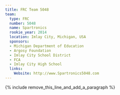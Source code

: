 ```yaml
---
title: FRC Team 5048
team:
  type: FRC
  number: 5048
  name: Spartronics
  rookie_year: 2014
  location: Imlay City, Michigan, USA
  sponsors:
  - Michigan Department of Education
  - Argosy Foundation
  - Imlay City School District
  - FCA
  - Imlay City High School
  links:
    Website: http://www.Spartronics5048.com
---
```


{% include remove_this_line_and_add_a_paragraph %}